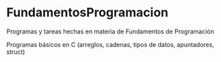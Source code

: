 # FundamentosProgramacion
Programas y tareas hechas en materia de Fundamentos de Programación

Programas básicos en C (arreglos, cadenas, tipos de datos, apuntadores, struct)
